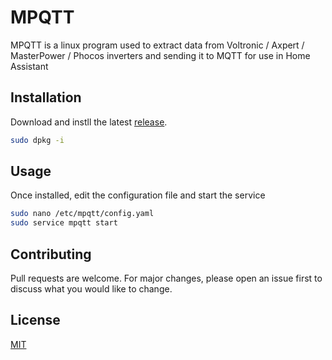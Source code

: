 # MPQTT

MPQTT is a linux program used to extract data from Voltronic / Axpert / MasterPower / Phocos inverters and sending it to MQTT for use in Home Assistant

## Installation

Download and instll the latest [release](https://github.com/lluiscab/MPQTT/releases).

```bash
sudo dpkg -i
```

## Usage

Once installed, edit the configuration file and start the service

```bash
sudo nano /etc/mpqtt/config.yaml
sudo service mpqtt start
```

## Contributing

Pull requests are welcome. For major changes, please open an issue first to discuss what you would like to change.

## License

[MIT](https://choosealicense.com/licenses/mit/)
